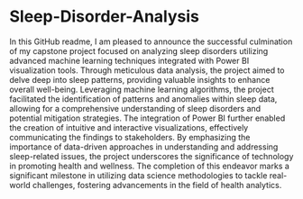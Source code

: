 # Sleep-Disorder-Analysis
In this GitHub readme, I am pleased to announce the successful culmination of my capstone project focused on analyzing sleep disorders utilizing advanced machine learning techniques integrated with Power BI visualization tools. Through meticulous data analysis, the project aimed to delve deep into sleep patterns, providing valuable insights to enhance overall well-being. Leveraging machine learning algorithms, the project facilitated the identification of patterns and anomalies within sleep data, allowing for a comprehensive understanding of sleep disorders and potential mitigation strategies. The integration of Power BI further enabled the creation of intuitive and interactive visualizations, effectively communicating the findings to stakeholders. By emphasizing the importance of data-driven approaches in understanding and addressing sleep-related issues, the project underscores the significance of technology in promoting health and wellness. The completion of this endeavor marks a significant milestone in utilizing data science methodologies to tackle real-world challenges, fostering advancements in the field of health analytics.
